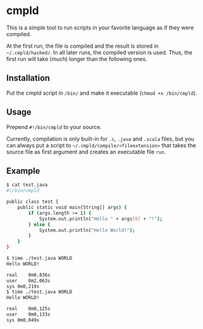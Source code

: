 # cmpld
This is a simple tool to run scripts in your favorite language as if they were compiled.

At the first run, the file is compiled and the result is stored in `~/.cmpld/hashed/`.
In all later runs, the compiled version is used.
Thus, the first run will take (much) longer than the following ones.

## Installation
Put the cmpld script in `/bin/` and make it executable (`chmod +x /bin/cmpld`).

## Usage
Prepend `#!/bin/cmpld` to your source.

Currently, compilation is only built-in for `.c`, `.java` and `.scala` files, but you can always put a script to `~/.cmpld/compile/<fileextension>` that takes the source file as first argument and creates an executable file `run`.


## Example

```bash
$ cat test.java 
#!/bin/cmpld

public class test {
	public static void main(String[] args) {
		if (args.length >= 1) {
			System.out.println("Hello " + args[0] + "!");
		} else {
			System.out.println("Hello World!");
		}
	}
}

$ time ./test.java WORLD
Hello WORLD!

real	0m0,836s
user	0m2,063s
sys	0m0,219s
$ time ./test.java WORLD
Hello WORLD!

real	0m0,125s
user	0m0,133s
sys	0m0,049s
```
